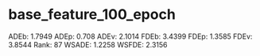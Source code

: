 # base_feature_100_epoch

ADEb: 1.7949
ADEp: 0.708
ADEv: 2.1014
FDEb: 3.4399
FDEp: 1.3585
FDEv: 3.8544
Rank: 87
WSADE: 1.2258
WSFDE: 2.3156